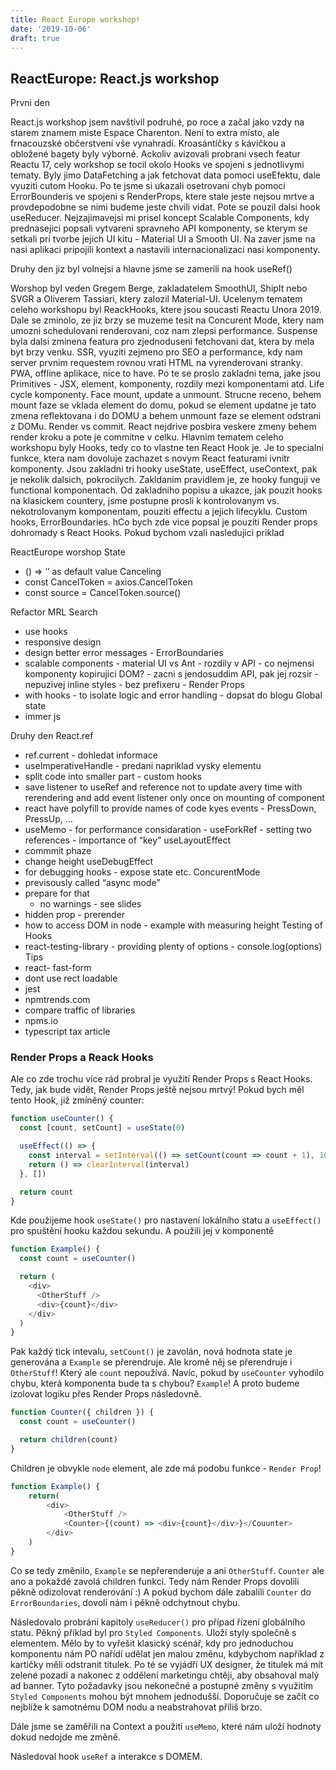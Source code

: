 ```yaml
---
title: React Europe workshop!
date: '2019-10-06'
draft: true
---
```


## ReactEurope: React.js workshop

Prvni den

React.js workshop jsem navštívil podruhé, po roce a začal jako vzdy na starem
znamem miste Espace Charenton. Není to extra místo, ale frnacouzské občerstvení
vše vynahradí. Kroasántíčky s kávičkou a obložené bagety byly výborné. Ackoliv
avizovali probrani vsech featur Reactu 17, cely workshop se tocil okolo Hooks ve
spojeni s jednotlivymi tematy. Byly jimo DataFetching a jak fetchovat data
pomoci useEfektu, dale vyuziti cutom Hooku. Po te jsme si ukazali osetrovani
chyb pomoci ErrorBounderis ve spojeni s RenderProps, ktere stale jeste nejsou
mrtve a provdepodobne se nimi budeme jeste chvili vidat. Pote se pouzil dalsi
hook useReducer. Nejzajimavejsi mi prisel koncept Scalable Components, kdy
prednasejici popsali vytvareni spravneho API komponenty, se kterym se setkali
pri tvorbe jejich UI kitu - Material UI a Smooth UI. Na zaver jsme na nasi
aplikaci pripojili kontext a nastavili internacionalizaci nasi komponenty.

Druhy den jiz byl volnejsi a hlavne jsme se zamerili na hook useRef()

Worshop byl veden Gregem Berge, zakladatelem SmoothUI, ShipIt nebo SVGR a
Oliverem Tassiari, ktery zalozil Material-UI. Ucelenym tematem celeho workshopu
byl ReackHooks, ktere jsou soucasti Reactu Unora 2019. Dale se zminolo, ze jiz
brzy se muzeme tesit na Concurent Mode, ktery nam umozni schedulovani
renderovani, coz nam zlepsi performance. Suspense byla dalsi zminena featura pro
zjednoduseni fetchovani dat, ktera by mela byt brzy venku. SSR, vyuziti zejmeno
pro SEO a performance, kdy nam server prvnim requestem rovnou vrati HTML na
vyrenderovani stranky. PWA, offline aplikace, nice to have. Po te se proslo
zakladni tema, jake jsou Primitives - JSX, element, komponenty, rozdily mezi
komponentami atd. Life cycle komponenty. Face mount, update a unmount. Strucne
receno, behem mount faze se vklada element do domu, pokud se element updatne je
tato zmena reflektovana i do DOMU a behem unmount faze se element odstrani z
DOMu. Render vs commit. React nejdrive posbira veskere zmeny behem render kroku
a pote je commitne v celku. Hlavnim tematem celeho workshopu byly Hooks, tedy co
to vlastne ten React Hook je. Je to specialni funkce, ktera nam dovoluje
zachazet s novym React featurami ivnitr komponenty. Jsou zakladni tri hooky
useState, useEffect, useContext, pak je nekolik dalsich, pokrocilych. Zakldanim
pravidlem je, ze hooky funguji ve functional komponentach. Od zakladniho popisu
a ukazce, jak pouzit hooks na klasickem countery, jsme postupne prosli k
kontrolovanym vs. nekotrolovanym komponentam, pouziti effectu a jejich
lifecyklu. Custom hooks, ErrorBoundaries. hCo bych zde vice popsal je pouziti
Render props dohromady s React Hooks. Pokud bychom vzali nasledujici priklad

ReactEurope worshop State

- () => ‘’ as default value Canceling
- const CancelToken = axios.CancelToken
- const source = CancelToken.source()

Refactor MRL Search

- use hooks
- responsive design
- design better error messages - ErrorBoundaries
- scalable components - material UI vs Ant - rozdily v API - co nejmensi
  komponenty kopirujici DOM? - zacni s jendosuddim API, pak jej rozsir -
  nepuzivej inline styles - bez prefixeru - Render Props
- with hooks - to isolate logic and error handling - dopsat do blogu Global
  state
- immer js

Druhy den React.ref

- ref.current - dohledat informace
- useImperativeHandle - predani napriklad vysky elementu
- split code into smaller part - custom hooks
- save listener to useRef and reference not to update avery time with
  rerendering and add event listener only once on mounting of component
- react have polyfill to provide names of code kyes events - PressDown, PressUp,
  …
- useMemo - for performance considaration - useForkRef - setting two
  references - importance of “key” useLayoutEffect
- commmit phaze
- change height useDebugEffect
- for debugging hooks - expose state etc. ConcurentMode
- previsously called “async mode”
- prepare for that
  - no warnings - see slides
- hidden prop - prerender
- how to access DOM in node - example with measuring height Testing of Hooks
- react-testing-library - providing plenty of options - console.log(options)
  Tips
- react- fast-form
- dont use rect loadable
- jest
- npmtrends.com
- compare traffic of libraries
- npms.io
- typescript tax article

### Render Props a Reack Hooks

Ale co zde trochu více rád probral je využití Render Props s React Hooks. Tedy,
jak bude vidět, Render Props ještě nejsou mrtvý! Pokud bych měl tento Hook, již
zmíněný counter:

```javascript
function useCounter() {
  const [count, setCount] = useState(0)

  useEffect(() => {
    const interval = setInterval(() => setCount(count => count + 1), 1000)
    return () => clearInterval(interval)
  }, [])

  return count
}
```

Kde použijeme hook `useState()` pro nastavení lokálního statu a `useEffect()`
pro spuštění hooku každou sekundu. A použili jej v komponentě

```javascript
function Example() {
  const count = useCounter()

  return (
    <div>
      <OtherStuff />
      <div>{count}</div>
    </div>
  )
}
```

Pak každý tick intevalu, `setCount()` je zavolán, nová hodnota state je
generována a `Example` se přerendruje. Ale kromě něj se přerendruje i
`OtherStuff`! Který ale `count` nepoužívá. Navíc, pokud by `useCounter` vyhodilo
chybu, která komponenta bude ta s chybou? `Example`! A proto budeme izolovat
logiku přes Render Props následovně.

```javascript
function Counter({ children }) {
  const count = useCounter()

  return children(count)
}
```

Children je obvykle `node` element, ale zde má podobu funkce - `Render Prop`!

```javascript
function Example() {
    return(
        <div>
            <OtherStuff />
            <Counter>{(count) => <div>{count}</div>}</Couunter>
        </div>
    )
}
```

Co se tedy změnilo, `Example` se nepřerenderuje a ani `OtherStuff`. `Counter`
ale ano a pokaždé zavolá children funkci. Tedy nám Render Props dovolili pěkně
odizolovat renderování :) A pokud bychom dále zabalili `Counter` do
`ErrorBoundaries`, dovolí nám i pěkně odchytnout chybu.

Následovalo probrání kapitoly `useReducer()` pro případ řízení globálního statu.
Pěkný příklad byl pro `Styled Components`. Uloží styly společně s elementem.
Mělo by to vyřešit klasický scénář, kdy pro jednoduchou komponentu nám PO nařídí
udělat jen malou změnu, kdybychom například z kartičky měli odstranit titulek.
Po té se vyjádří UX designer, že titulek má mít zelené pozadí a nakonec z
oddělení marketingu chtěji, aby obsahoval malý ad banner. Tyto požadavky jsou
nekonečné a postupné změny s využitím `Styled Components` mohou být mnohem
jednodušší. Doporučuje se začít co nejblíže k samotnému DOM nodu a neabstrahovat
příliš brzo.

Dále jsme se zaměřili na Context a použití `useMemo`, které nám uloží hodnoty
dokud nedojde me změně.

Následoval hook `useRef` a interakce s DOMEM.
